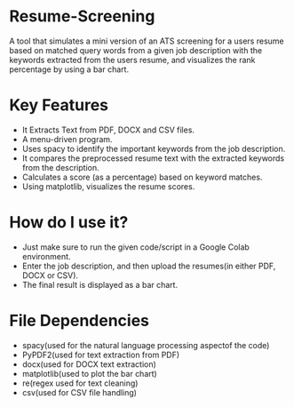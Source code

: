 # Resume-Screening 
A tool that simulates a mini version of an ATS screening for a users resume based on matched query words from a given job description with the keywords extracted from the users resume, and visualizes the rank percentage by using a bar chart. 

# Key Features
- It Extracts Text from PDF, DOCX and CSV files.
- A menu-driven program.
- Uses spacy to identify the important keywords from the job description.
- It compares the preprocessed resume text with the extracted keywords from the description.
- Calculates a score (as a percentage) based on keyword matches.
- Using matplotlib, visualizes the resume scores.

# How do I use it?
- Just make sure to run the given code/script in a Google Colab environment.
- Enter the job description, and then upload the resumes(in either PDF, DOCX or CSV).
- The final result is displayed as a bar chart.

# File Dependencies
- spacy(used for the natural language processing aspectof the code)
- PyPDF2(used for text extraction from PDF)
- docx(used for DOCX text extraction)
- matplotlib(used to plot the bar chart)
- re(regex used for text cleaning)
- csv(used for CSV file handling)
